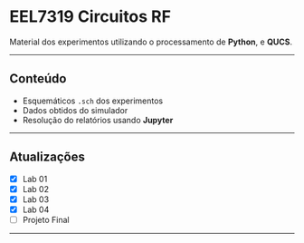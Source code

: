 # EEL7319 Circuitos RF

Material dos experimentos utilizando o processamento de **Python**, e **QUCS**.

---
## Conteúdo

* Esquemáticos `.sch` dos experimentos
* Dados obtidos do simulador
* Resolução do relatórios usando **Jupyter**

---
## Atualizações

- [x] Lab 01
- [x] Lab 02
- [x] Lab 03
- [x] Lab 04
- [ ] Projeto Final

---
 
